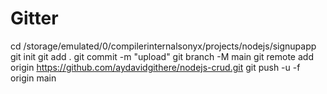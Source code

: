 # Gitter

 cd /storage/emulated/0/compilerinternalsonyx/projects/nodejs/signupapp
 git init 
 git add .
 git commit -m "upload"
 git branch -M main
 git remote add origin https://github.com/aydavidgithere/nodejs-crud.git
 git push -u -f origin main